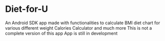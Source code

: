 # Diet-for-U
An Android SDK app made with functionalities to calculate BMI 
diet chart for various different weight
Calories Calculator and much more
This is not a complete version of this app
App is still in development
